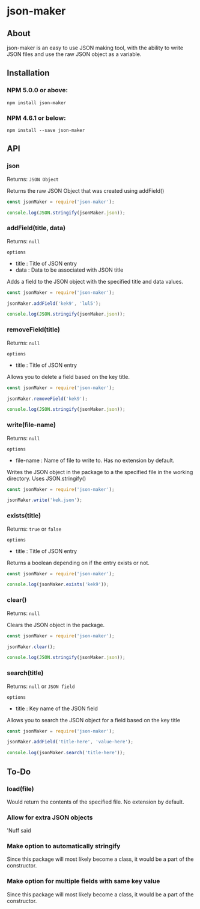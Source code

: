 # json-maker

## About
json-maker is an easy to use JSON making tool, with the ability to write JSON files and use the raw JSON object as a variable.

## Installation
### NPM 5.0.0 or above:
```
npm install json-maker
```
### NPM 4.6.1 or below:
```
npm install --save json-maker
```

## API
### json
Returns: `JSON Object`

Returns the raw JSON Object that was created using addField()

```js
const jsonMaker = require('json-maker');

console.log(JSON.stringify(jsonMaker.json));
```

### addField(title, data)
Returns: `null`

`options`
*  title : Title of JSON entry
*  data : Data to be associated with JSON title

Adds a field to the JSON object with the specified title and data values.

```js
const jsonMaker = require('json-maker');

jsonMaker.addField('kek9', 'lul5');

console.log(JSON.stringify(jsonMaker.json));
```

### removeField(title)
Returns: `null`

`options`
*  title : Title of JSON entry

Allows you to delete a field based on the key title.

```js
const jsonMaker = require('json-maker');

jsonMaker.removeField('kek9');

console.log(JSON.stringify(jsonMaker.json));
```

### write(file-name)
Returns: `null`

`options`
*  file-name : Name of file to write to. Has no extension by default.

Writes the JSON object in the package to a the specified file in the working directory. Uses JSON.stringify()

```js
const jsonMaker = require('json-maker');

jsonMaker.write('kek.json');
```

### exists(title)
Returns: `true` or `false`

`options`
*  title : Title of JSON entry

Returns a boolean depending on if the entry exists or not.

```js
const jsonMaker = require('json-maker');

console.log(jsonMaker.exists('kek9'));
```

### clear()
Returns: `null`

Clears the JSON object in the package.

```js
const jsonMaker = require('json-maker');

jsonMaker.clear();

console.log(JSON.stringify(jsonMaker.json));
```

### search(title)
Returns: `null` or `JSON field`

`options`
*  title : Key name of the JSON field

Allows you to search the JSON object for a field based on the key title

```js
const jsonMaker = require('json-maker');

jsonMaker.addField('title-here', 'value-here');

console.log(jsonMaker.search('title-here'));

```

## To-Do

### load(file)
Would return the contents of the specified file. No extension by default.

### Allow for extra JSON objects
'Nuff said

### Make option to automatically stringify
Since this package will most likely become a class, it would be a part of the constructor.

### Make option for multiple fields with same key value
Since this package will most likely become a class, it would be a part of the constructor.
